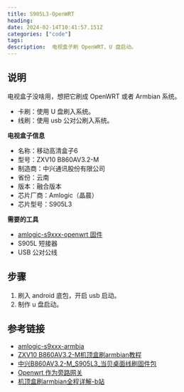 ```yaml
---
title: S905L3-OpenWRT
heading:  
date: 2024-02-14T10:41:57.151Z
categories: ["code"]
tags: 
description:  电视盒子刷 OpenWRT、U 盘启动。
---
```


## 说明
电视盒子没啥用，想把它刷成 OpenWRT 或者 Armbian 系统。

- 卡刷：使用 U 盘刷入系统。
- 线刷：使用 usb 公对公刷入系统。

**电视盒子信息**
- 名称：移动高清盒子6
- 型号：ZXV10 B860AV3.2-M
- 制造商：中兴通讯股份有限公司
- 省份：云南
- 版本：融合版本
- 芯片厂商：Amlogic（晶晨）
- 芯片型号：S905L3


**需要的工具**
- [amlogic-s9xxx-openwrt 固件](https://github.com/ophub/amlogic-s9xxx-openwrt/blob/main/README.cn.md)
- S905L 短接器
- USB 公对公线


## 步骤
1. 刷入 android 底包，开启 usb 启动。
2. 制作 u 盘启动。

## 参考链接
- [amlogic-s9xxx-armbia](https://github.com/ophub/amlogic-s9xxx-armbian)
- [ZXV10 B860AV3.2-M机顶盒刷armbian教程](https://www.runyf.cn/archives/364/)
- [中兴B860AV3.2-M_S905L3_当贝桌面线刷固件包](https://blog.csdn.net/fatiaozhang9527/article/details/131254885)
- [Openwrt 作为旁路网关](https://sspai.com/post/68511)
- [机顶盒刷armbian全程详解-b站](https://www.bilibili.com/video/BV19h411F7jp)


